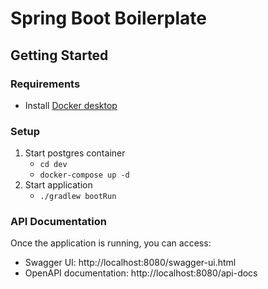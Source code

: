 # Spring Boot Boilerplate

## Getting Started

### Requirements

* Install [Docker desktop](https://www.docker.com/products/docker-desktop/)

### Setup
1. Start postgres container
   * `cd dev`
   * `docker-compose up -d`
2. Start application
   * `./gradlew bootRun`

### API Documentation
Once the application is running, you can access:
- Swagger UI: http://localhost:8080/swagger-ui.html
- OpenAPI documentation: http://localhost:8080/api-docs
